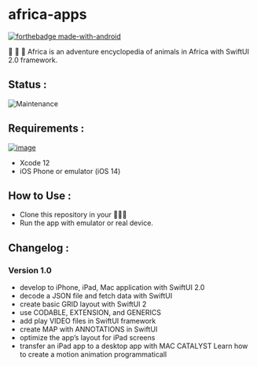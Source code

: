 # africa-apps

[![forthebadge made-with-android](https://forthebadge.com/images/badges/made-with-swift.svg)](https://www.apple.com/)

🦁 🐯 🐻 Africa is an adventure encyclopedia of animals in Africa with SwiftUI 2.0 framework.

## Status :

![Maintenance](https://img.shields.io/badge/Maintained%3F-no-red.svg)

## Requirements :

[![image](https://img.shields.io/badge/iOS-3DDC84?style=for-the-badge&logo=apple&logoColor=white)](https://www.apple.com/)

- Xcode 12
- iOS Phone or emulator (iOS 14)

## How to Use :

- Clone this repository in your 🧑🏻‍💻
- Run the app with emulator or real device.

## Changelog :

### Version 1.0 
- develop to iPhone, iPad, Mac application with SwiftUI 2.0 
- decode a JSON file and fetch data with SwiftUI
- create basic GRID layout with SwiftUI 2 
- use CODABLE, EXTENSION, and GENERICS
- add play VIDEO files in SwiftUI framework
- create MAP with ANNOTATIONS in SwiftUI
- optimize the app’s layout for iPad screens
- transfer an iPad app to a desktop app with MAC CATALYST Learn how to create a motion animation programmaticall

